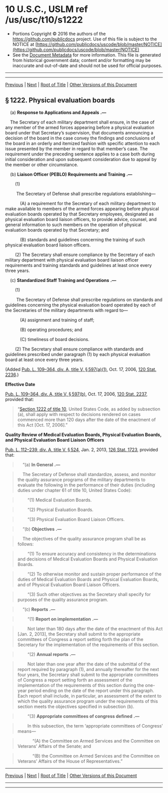 ---
---

# 10 U.S.C., USLM ref /us/usc/t10/s1222

* Portions Copyright © 2016 the authors of the https://github.com/publicdocs project.
  Use of this file is subject to the NOTICE at [https://github.com/publicdocs/uscode/blob/master/NOTICE](https://github.com/publicdocs/uscode/blob/master/NOTICE)
* See the [Document Metadata](././../../../../../..//README.md) for more information.
  This file is generated from historical government data; content and/or formatting may be inaccurate and out-of-date and should not be used for official purposes.

----------
----------

[Previous](./../../../../../..//us/usc/t10/stA/ptII/ch61/m__us_usc_t10_s1221.md) | [Next](./../../../../../..//us/usc/t10/stA/ptII/ch63/m__us_usc_t10_stA_ptII_ch63.md) | [Root of Title](./../../../../../../) | [Other Versions of this Document](https://publicdocs.github.io/go/links?ns=uslm&ref=%2Fus%2Fusc%2Ft10%2Fs1222)

## § 1222. Physical evaluation boards

    (a)  __Response to Applications and Appeals__  __.—__ 

    The Secretary of each military department shall ensure, in the case of any member of the armed forces appearing before a physical evaluation board under that Secretary’s supervision, that documents announcing a decision of the board in the case convey the findings and conclusions of the board in an orderly and itemized fashion with specific attention to each issue presented by the member in regard to that member’s case. The requirement under the preceding sentence applies to a case both during initial consideration and upon subsequent consideration due to appeal by the member or other circumstance.

    (b)  __Liaison Officer (PEBLO) Requirements and Training__  __.—__ 

        (1)

         The Secretary of Defense shall prescribe regulations establishing—

            (A) a requirement for the Secretary of each military department to make available to members of the armed forces appearing before physical evaluation boards operated by that Secretary employees, designated as physical evaluation board liaison officers, to provide advice, counsel, and general information to such members on the operation of physical evaluation boards operated by that Secretary; and

            (B) standards and guidelines concerning the training of such physical evaluation board liaison officers.

        (2) The Secretary shall ensure compliance by the Secretary of each military department with physical evaluation board liaison officer requirements and training standards and guidelines at least once every three years.

    (c)  __Standardized Staff Training and Operations__  __.—__ 

        (1)

         The Secretary of Defense shall prescribe regulations on standards and guidelines concerning the physical evaluation board operated by each of the Secretaries of the military departments with regard to—

            (A) assignment and training of staff;

            (B) operating procedures; and

            (C) timeliness of board decisions.

        (2) The Secretary shall ensure compliance with standards and guidelines prescribed under paragraph (1) by each physical evaluation board at least once every three years.

(Added [Pub. L. 109–364, div. A, title V, § 597(a)(1)][/us/pl/109/364/s597/a/1], Oct. 17, 2006, [120 Stat. 2236][/us/stat/120/2236].)

 __Effective Date__ 

[Pub. L. 109–364, div. A, title V, § 597(b)][/us/pl/109/364/s597/b], Oct. 17, 2006, [120 Stat. 2237][/us/stat/120/2237], provided that: 

> “[Section 1222 of title 10][/us/usc/t10/s1222], United States Code, as added by subsection (a), shall apply with respect to decisions rendered on cases commenced more than 120 days after the date of the enactment of this Act \[Oct. 17, 2006\].”

 __Quality Review of Medical Evaluation Boards, Physical Evaluation Boards, and Physical Evaluation Board Liaison Officers__ 

[Pub. L. 112–239, div. A, title V, § 524][/us/pl/112/239/s524], Jan. 2, 2013, [126 Stat. 1723][/us/stat/126/1723], provided that:

>     “(a)  __In General__  __.—__ 

>     The Secretary of Defense shall standardize, assess, and monitor the quality assurance programs of the military departments to evaluate the following in the performance of their duties (including duties under chapter 61 of title 10, United States Code):

>         “(1) Medical Evaluation Boards.

>         “(2) Physical Evaluation Boards.

>         “(3) Physical Evaluation Board Liaison Officers.

>     “(b)  __Objectives__  __.—__ 

>     The objectives of the quality assurance program shall be as follows:

>         “(1) To ensure accuracy and consistency in the determinations and decisions of Medical Evaluation Boards and Physical Evaluation Boards.

>         “(2) To otherwise monitor and sustain proper performance of the duties of Medical Evaluation Boards and Physical Evaluation Boards, and of Physical Evaluation Board Liaison Officers.

>         “(3) Such other objectives as the Secretary shall specify for purposes of the quality assurance program.

>     “(c)  __Reports__  __.—__ 

>         “(1)  __Report on implementation__  __.—__ 

>         Not later than 180 days after the date of the enactment of this Act \[Jan. 2, 2013\], the Secretary shall submit to the appropriate committees of Congress a report setting forth the plan of the Secretary for the implementation of the requirements of this section.

>         “(2)  __Annual reports__  __.—__ 

>         Not later than one year after the date of the submittal of the report required by paragraph (1), and annually thereafter for the next four years, the Secretary shall submit to the appropriate committees of Congress a report setting forth an assessment of the implementation of the requirements of this section during the one-year period ending on the date of the report under this paragraph. Each report shall include, in particular, an assessment of the extent to which the quality assurance program under the requirements of this section meets the objectives specified in subsection (b).

>         “(3)  __Appropriate committees of congress defined__  __.—__ 

>         In this subsection, the term ‘appropriate committees of Congress’ means—

>             “(A) the Committee on Armed Services and the Committee on Veterans’ Affairs of the Senate; and

>             “(B) the Committee on Armed Services and the Committee on Veterans’ Affairs of the House of Representatives.”

----------

[Previous](./../../../../../..//us/usc/t10/stA/ptII/ch61/m__us_usc_t10_s1221.md) | [Next](./../../../../../..//us/usc/t10/stA/ptII/ch63/m__us_usc_t10_stA_ptII_ch63.md) | [Root of Title](./../../../../../../) | [Other Versions of this Document](https://publicdocs.github.io/go/links?ns=uslm&ref=%2Fus%2Fusc%2Ft10%2Fs1222)

----------
----------

[/us/pl/109/364/s597/a/1]: https://publicdocs.github.io/go/links?ns=uslm&ref=%2Fus%2Fpl%2F109%2F364%2Fs597%2Fa%2F1
[/us/stat/120/2236]: https://publicdocs.github.io/go/links?ns=uslm&ref=%2Fus%2Fstat%2F120%2F2236
[/us/pl/109/364/s597/b]: https://publicdocs.github.io/go/links?ns=uslm&ref=%2Fus%2Fpl%2F109%2F364%2Fs597%2Fb
[/us/stat/120/2237]: https://publicdocs.github.io/go/links?ns=uslm&ref=%2Fus%2Fstat%2F120%2F2237
[/us/usc/t10/s1222]: https://publicdocs.github.io/go/links?ns=uslm&ref=%2Fus%2Fusc%2Ft10%2Fs1222
[/us/pl/112/239/s524]: https://publicdocs.github.io/go/links?ns=uslm&ref=%2Fus%2Fpl%2F112%2F239%2Fs524
[/us/stat/126/1723]: https://publicdocs.github.io/go/links?ns=uslm&ref=%2Fus%2Fstat%2F126%2F1723


